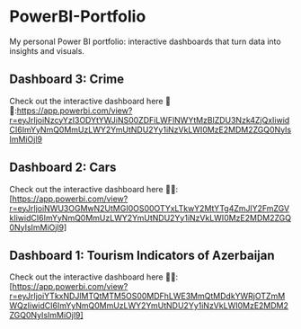 # PowerBI-Portfolio
My personal Power BI portfolio: interactive dashboards that turn data into insights and visuals.

## Dashboard 3: Crime
Check out the interactive dashboard here 🔗👀:https://app.powerbi.com/view?r=eyJrIjoiNzcyYzI3ODYtYWJiNS00ZDFiLWFlNWYtMzBlZDU3Nzk4ZjQxIiwidCI6ImYyNmQ0MmUzLWY2YmUtNDU2Yy1iNzVkLWI0MzE2MDM2ZGQ0NyIsImMiOjl9

## Dashboard 2: Cars 
Check out the interactive dashboard here 🔗👀: [https://app.powerbi.com/view?r=eyJrIjoiNWU3OGMwN2UtMGI0OS00OTYxLTkwY2MtYTg4ZmJlY2FmZGVkIiwidCI6ImYyNmQ0MmUzLWY2YmUtNDU2Yy1iNzVkLWI0MzE2MDM2ZGQ0NyIsImMiOjl9]

## Dashboard 1: Tourism Indicators of Azerbaijan
Check out the interactive dashboard here 🔗👀: [https://app.powerbi.com/view?r=eyJrIjoiYTkxNDJlMTQtMTM5OS00MDFhLWE3MmQtMDdkYWRjOTZmMWQzIiwidCI6ImYyNmQ0MmUzLWY2YmUtNDU2Yy1iNzVkLWI0MzE2MDM2ZGQ0NyIsImMiOjl9]
